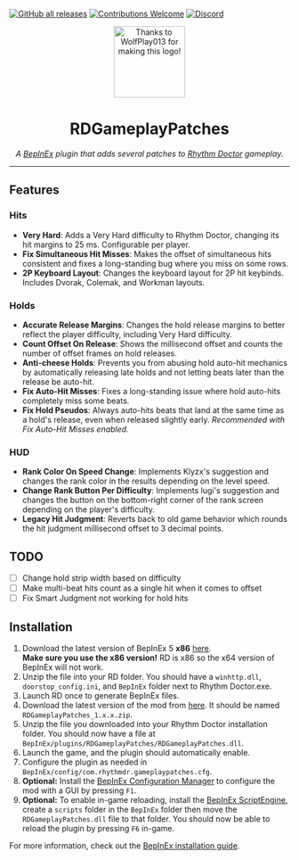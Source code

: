 [![GitHub all releases](https://img.shields.io/github/downloads/RandomGuyJCI/RDGameplayPatches/total)](https://github.com/RandomGuyJCI/RDGameplayPatches/releases/latest)
[![Contributions Welcome](https://img.shields.io/badge/contributions-welcome-brightgreen.svg?style=flat)](https://github.com/RandomGuyJCI/RDGameplayPatches/issues)
[![Discord](https://img.shields.io/discord/296802696243970049?color=%235865F2&label=discord&logo=Discord&logoColor=%23ffffff)](https://discord.gg/rhythmdr)

<div align="center">
  <img title="Thanks to WolfPlay013 for making this logo!" src="https://cdn.discordapp.com/attachments/298297906509774848/970402063097954376/bgpatch.png" width=128px>
  <h1>RDGameplayPatches</h1>
  <i>A <a href="https://github.com/BepInEx/BepInEx">BepInEx</a> plugin that adds several patches to <a href="https://rhythmdr.com">Rhythm Doctor</a> gameplay.</i>
</div>

---

## Features

### Hits
- **Very Hard**: Adds a Very Hard difficulty to Rhythm Doctor, changing its hit margins to 25 ms. Configurable per player.
- **Fix Simultaneous Hit Misses**: Makes the offset of simultaneous hits consistent and fixes a long-standing bug where you miss on some rows.
- **2P Keyboard Layout**: Changes the keyboard layout for 2P hit keybinds. Includes Dvorak, Colemak, and Workman layouts.

### Holds
- **Accurate Release Margins**: Changes the hold release margins to better reflect the player difficulty, including Very Hard difficulty.
- **Count Offset On Release**: Shows the millisecond offset and counts the number of offset frames on hold releases.
- **Anti-cheese Holds**: Prevents you from abusing hold auto-hit mechanics by automatically releasing late holds and not letting beats later than the release be auto-hit.
- **Fix Auto-Hit Misses**: Fixes a long-standing issue where hold auto-hits completely miss some beats.
- **Fix Hold Pseudos**: Always auto-hits beats that land at the same time as a hold's release, even when released slightly early. *Recommended with Fix Auto-Hit Misses enabled.*

### HUD
- **Rank Color On Speed Change**: Implements Klyzx's suggestion and changes the rank color in the results depending on the level speed.
- **Change Rank Button Per Difficulty**: Implements lugi's suggestion and changes the button on the bottom-right corner of the rank screen depending on the player's difficulty.
- **Legacy Hit Judgment**: Reverts back to old game behavior which rounds the hit judgment millisecond offset to 3 decimal points.

## TODO
- [ ] Change hold strip width based on difficulty
- [ ] Make multi-beat hits count as a single hit when it comes to offset
- [ ] Fix Smart Judgment not working for hold hits

## Installation
1. Download the latest version of BepInEx 5 **x86** [here](https://github.com/BepInEx/BepInEx/releases). \
**Make sure you use the x86 version!** RD is x86 so the x64 version of BepInEx will not work.
2. Unzip the file into your RD folder. You should have a `winhttp.dll`, `doorstop_config.ini`, and `BepInEx` folder next to Rhythm Doctor.exe.
3. Launch RD once to generate BepInEx files.
4. Download the latest version of the mod from [here](https://github.com/RandomGuyJCI/RDGameplayPatches/releases). It should be named `RDGameplayPatches_1.x.x.zip`.
5. Unzip the file you downloaded into your Rhythm Doctor installation folder. You should now have a file at `BepInEx/plugins/RDGameplayPatches/RDGameplayPatches.dll`.
6. Launch the game, and the plugin should automatically enable.
7. Configure the plugin as needed in `BepInEx/config/com.rhythmdr.gameplaypatches.cfg`.
8. **Optional:** Install the [BepInEx Configuration Manager](https://github.com/BepInEx/BepInEx.ConfigurationManager) to configure the mod with a GUI by pressing `F1`.
9. **Optional:** To enable in-game reloading, install the [BepInEx ScriptEngine](https://github.com/BepInEx/BepInEx.Debug/releases/latest), create a `scripts` folder in the `BepInEx` folder then move the `RDGameplayPatches.dll` file to that folder. You should now be able to reload the plugin by pressing `F6` in-game.

For more information, check out the [BepInEx installation guide](https://docs.bepinex.dev/articles/user_guide/installation/index.html).
